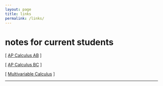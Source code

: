 ```yaml
---
layout: page
title: links
permalink: /links/
---
```


# notes for current students

[ <a href="https://allreals.github.io/abnotes/" target="_blank"> AP Calculus AB</a> ]

[ <a href="https://allreals.github.io/bcnotes/" target="_blank"> AP Calculus BC</a> ]
 
[ <a href="https://allreals.github.io/mvcnotes/" target="_blank"> Multivariable Calculus</a> ]

---



